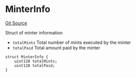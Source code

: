 # MinterInfo
[Git Source](https://github.com/fxhash/fxhash-evm-contracts/blob/437282be235abab247d75ca27e240f794022a9e1/src/lib/Structs.sol)

Struct of minter information
- `totalMints` Total number of mints executed by the minter
- `totalPaid` Total amount paid by the minter


```solidity
struct MinterInfo {
    uint128 totalMints;
    uint128 totalPaid;
}
```

